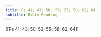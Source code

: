 ```yaml
---
title: Ps 41; 43; 50; 53; 55; 58; 62; 64
subtitle: Bible Reading
---
```


[[Ps 41; 43; 50; 53; 55; 58; 62; 64]]